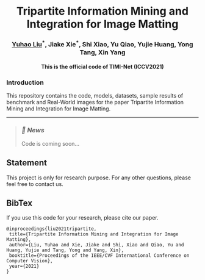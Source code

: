
<h1 align="center">Tripartite Information Mining and Integration for Image Matting</h1>
<h3 align="center"><a href="https://yuhaoliu7456.github.io/" style="color:black,">Yuhao Liu</a><sup>*</sup>, Jiake Xie<sup>*</sup>, Shi Xiao, Yu Qiao, Yujie Huang, Yong Tang, Xin Yang</h3>
<h4 align="center">This is the official code of TIMI-Net (ICCV2021)</h4>
<h3>Introduction</h3>
This repository contains the code, models, datasets, sample results of benchmark and Real-World images for the paper Tripartite Information Mining and Integration for Image Matting.

***
>
><h3><strong><i>🚀 News</i></strong></h3>
>Code is coming soon...

## Statement
This project is only for research purpose. For any other questions, please feel free to contact us.

## BibTex
If you use this code for your research, please cite our paper.

 ```
@inproceedings{liu2021tripartite,
  title={Tripartite Information Mining and Integration for Image Matting},
  author={Liu, Yuhao and Xie, Jiake and Shi, Xiao and Qiao, Yu and Huang, Yujie and Tang, Yong and Yang, Xin},
  booktitle={Proceedings of the IEEE/CVF International Conference on Computer Vision},
  year={2021}
}
 ```

